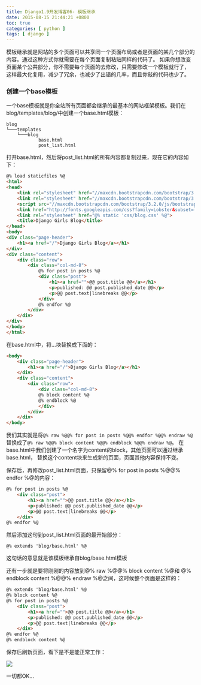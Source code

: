 ```yaml
---
title: Django1.9开发博客06- 模板继承
date: 2015-08-15 21:44:21 +0800
toc: true
categories: [ python ]
tags: [ django ]
---
```


模板继承就是网站的多个页面可以共享同一个页面布局或者是页面的某几个部分的内容。通过这种方式你就需要在每个页面复制粘贴同样的代码了。
如果你想改变页面某个公共部分，你不需要每个页面的去修改，只需要修改一个模板就行了，
这样最大化复用，减少了冗余，也减少了出错的几率，而且你敲的代码也少了。
<!-- more -->

### 创建一个base模板

一个base模板就是你全站所有页面都会继承的最基本的网站框架模板。我们在blog/templates/blog/中创建一个base.html模板：

    blog
    └───templates
        └───blog
                base.html
                post_list.html

打开base.html，然后将post_list.html的所有内容都复制过来，现在它的内容如下：

```html
@% load staticfiles %@
<html>
<head>
    <link rel="stylesheet" href="//maxcdn.bootstrapcdn.com/bootstrap/3.2.0/css/bootstrap.min.css">
    <link rel="stylesheet" href="//maxcdn.bootstrapcdn.com/bootstrap/3.2.0/css/bootstrap-theme.min.css">
    <script src="//maxcdn.bootstrapcdn.com/bootstrap/3.2.0/js/bootstrap.min.js"></script>
    <link href="http://fonts.googleapis.com/css?family=Lobster&subset=latin,latin-ext" rel="stylesheet" type="text/css">
    <link rel="stylesheet" href="@% static 'css/blog.css' %@">
    <title>Django Girls Blog</title>
</head>
<body>
<div class="page-header">
    <h1><a href="/">Django Girls Blog</a></h1>
</div>
<div class="content">
    <div class="row">
        <div class="col-md-8">
            @% for post in posts %@
            <div class="post">
                <h1><a href="">@@ post.title @@</a></h1>
                <p>published: @@ post.published_date @@</p>
                <p>@@ post.text|linebreaks @@</p>
            </div>
            @% endfor %@
        </div>
    </div>
</div>
</body>
</html>
```

在base.html中，将…块替换成下面的：

```html
<body>
    <div class="page-header">
        <h1><a href="/">Django Girls Blog</a></h1>
    </div>
    <div class="content">
        <div class="row">
            <div class="col-md-8">
            @% block content %@
            @% endblock %@
            </div>
        </div>
    </div>
</body>
```

我们其实就是将`@% raw %@@% for post in posts %@@% endfor %@@% endraw %@`
替换成了`@% raw %@@% block content %@@% endblock %@@% endraw %@`。
在base.html中我们创建了一个名字为content的block，其他页面可以通过继承base.html，
替换这个content块来生成新的页面，页面其他内容保持不变。

保存后，再修改post_list.html页面，只保留@% for post in posts %@@% endfor %@的内容：

```html
@% for post in posts %@
    <div class="post">
        <h1><a href="">@@ post.title @@</a></h1>
        <p>published: @@ post.published_date @@</p>
        <p>@@ post.text|linebreaks @@</p>
    </div>
@% endfor %@
```

然后添加这句到post_list.html页面的最开始部分：

```
@% extends 'blog/base.html' %@
```

这句话的意思就是该模板继承自blog/base.html模板

还有一步就是要将刚刚的内容放到@% raw %@@% block content %@和
@% endblock content %@@% endraw %@之间，这时候整个页面是这样的：

```html
@% extends 'blog/base.html' %@
@% block content %@
@% for post in posts %@
    <div class="post">
        <h1><a href="">@@ post.title @@</a></h1>
        <p>published: @@ post.published_date @@</p>
        <p>@@ post.text|linebreaks @@</p>
    </div>
@% endfor %@
@% endblock content %@
```

保存后刷新页面，看下是不是能正常工作：

![](https://xnstatic-1253397658.file.myqcloud.com/dj016.jpg)

一切都OK…
